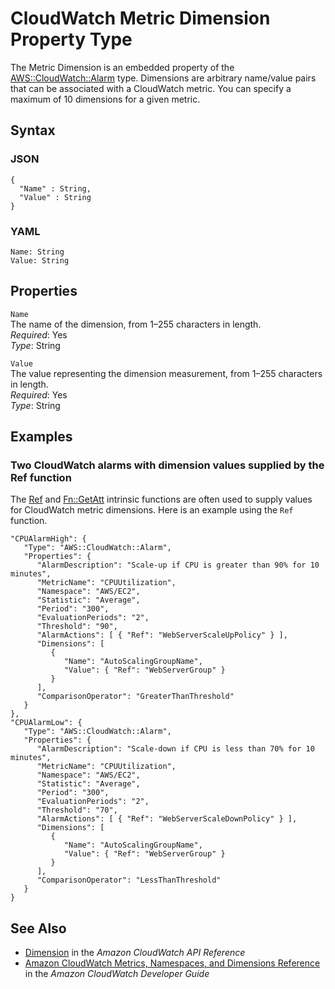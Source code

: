 # CloudWatch Metric Dimension Property Type<a name="aws-properties-cw-dimension"></a>

The Metric Dimension is an embedded property of the [AWS::CloudWatch::Alarm](aws-properties-cw-alarm.md) type\. Dimensions are arbitrary name/value pairs that can be associated with a CloudWatch metric\. You can specify a maximum of 10 dimensions for a given metric\.

## Syntax<a name="w4ab1c21c10c63c22c19b5"></a>

### JSON<a name="aws-properties-cw-dimension-syntax.json"></a>

```
{
  "Name" : String,
  "Value" : String
}
```

### YAML<a name="aws-properties-cw-dimension-syntax.yaml"></a>

```
Name: String
Value: String
```

## Properties<a name="w4ab1c21c10c63c22c19b7"></a>

`Name`  
The name of the dimension, from 1–255 characters in length\.  
*Required*: Yes  
*Type*: String

`Value`  
The value representing the dimension measurement, from 1–255 characters in length\.  
*Required*: Yes  
*Type*: String

## Examples<a name="w4ab1c21c10c63c22c19b9"></a>

### Two CloudWatch alarms with dimension values supplied by the Ref function<a name="w4ab1c21c10c63c22c19b9b2"></a>

The [Ref](intrinsic-function-reference-ref.md) and [Fn::GetAtt](intrinsic-function-reference-getatt.md) intrinsic functions are often used to supply values for CloudWatch metric dimensions\. Here is an example using the `Ref` function\.

```
"CPUAlarmHigh": {
   "Type": "AWS::CloudWatch::Alarm",
   "Properties": {
      "AlarmDescription": "Scale-up if CPU is greater than 90% for 10 minutes",
      "MetricName": "CPUUtilization",
      "Namespace": "AWS/EC2",
      "Statistic": "Average",
      "Period": "300",
      "EvaluationPeriods": "2",
      "Threshold": "90",
      "AlarmActions": [ { "Ref": "WebServerScaleUpPolicy" } ],
      "Dimensions": [
         {
            "Name": "AutoScalingGroupName",
            "Value": { "Ref": "WebServerGroup" }
         }
      ],
      "ComparisonOperator": "GreaterThanThreshold"
   }
},
"CPUAlarmLow": {
   "Type": "AWS::CloudWatch::Alarm",
   "Properties": {
      "AlarmDescription": "Scale-down if CPU is less than 70% for 10 minutes",
      "MetricName": "CPUUtilization",
      "Namespace": "AWS/EC2",
      "Statistic": "Average",
      "Period": "300",
      "EvaluationPeriods": "2",
      "Threshold": "70",
      "AlarmActions": [ { "Ref": "WebServerScaleDownPolicy" } ],
      "Dimensions": [
         {
            "Name": "AutoScalingGroupName",
            "Value": { "Ref": "WebServerGroup" }
         }
      ],
      "ComparisonOperator": "LessThanThreshold"
   }
}
```

## See Also<a name="w4ab1c21c10c63c22c19c11"></a>
+ [Dimension](http://docs.aws.amazon.com/AmazonCloudWatch/latest/APIReference/API_Dimension.html) in the *Amazon CloudWatch API Reference*
+ [Amazon CloudWatch Metrics, Namespaces, and Dimensions Reference](http://docs.aws.amazon.com/AmazonCloudWatch/latest/DeveloperGuide/CW_Support_For_AWS.html) in the *Amazon CloudWatch Developer Guide*